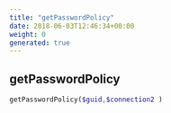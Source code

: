 ```yaml
---
title: "getPasswordPolicy"
date: 2018-06-03T12:46:34+00:00
weight: 0
generated: true
---
```


## getPasswordPolicy



```php
getPasswordPolicy($guid,$connection2 )
```





